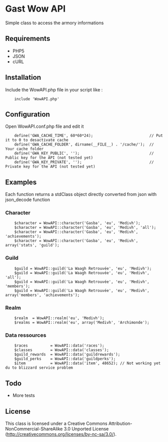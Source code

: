 # Gast Wow API #

Simple class to access the armory informations

## Requirements ##

* PHP5
* JSON
* cURL

## Installation ##

Include the WowAPI.php file in your script like :

        include 'WowAPI.php'

## Configuration ##

Open WowAPI.conf.php file and edit it

        define('GWA_CACHE_TIME', 60*60*24);                         // Put it to 0 to desactivate cache
        define('GWA_CACHE_FOLDER', dirname(__FILE__) . '/cache/');  // Your cache folder
        define('GWA_KEY_PUBLIC', '');                               // Public key for the API (not tested yet)
        define('GWA_KEY_PRIVATE', '');                              // Private key for the API (not tested yet)

## Examples ##

Each function returns a stdClass object directly converted from json with json_decode function

### Character ###

        $character = WowAPI::character('Gasba', 'eu', 'Medivh');
        $character = WowAPI::character('Gasba', 'eu', 'Medivh', 'all');
        $character = WowAPI::character('Gasba', 'eu', 'Medivh', 'achievements');
        $character = WowAPI::character('Gasba', 'eu', 'Medivh', array('stats', 'guild');

### Guild ###

        $guild = WowAPI::guild('La Waagh Retrouvée', 'eu', 'Medivh');
        $guild = WowAPI::guild('La Waagh Retrouvée', 'eu', 'Medivh', 'all');
        $guild = WowAPI::guild('La Waagh Retrouvée', 'eu', 'Medivh', 'members');
        $guild = WowAPI::guild('La Waagh Retrouvée', 'eu', 'Medivh', array('members', 'achievements');

### Realm ###

        $realm  = WowAPI::realm('eu', 'Medivh');
        $realms = WowAPI::realm('eu', array('Medivh', 'Archimonde');

### Data ressources ###

        $races          = WowAPI::data('races');
        $classes        = WowAPI::data('classes');
        $guild_rewards  = WowAPI::data('guildrewards');
        $guild_perks    = WowAPI::data('guildperks');
        $item           = WowAPI::data('item', 48652); // Not working yet du to blizzard service problem

## Todo ##

* More tests

## License ##

This class is licensed under a Creative Commons Attribution-NonCommercial-ShareAlike 3.0 Unported License (http://creativecommons.org/licenses/by-nc-sa/3.0/).